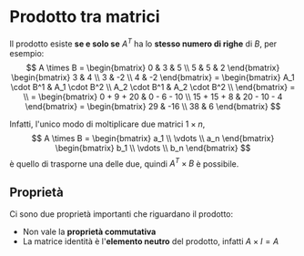 # Prodotto tra matrici
Il prodotto esiste **se e solo se** $A^T$ ha lo **stesso numero di righe** di $B$, per esempio:
$$
A \times B =
\begin{bmatrix}
0 & 3 & 5 \\ 5 & 5 & 2
\end{bmatrix}
\begin{bmatrix}
3 & 4 \\ 3 & -2 \\ 4 & -2
\end{bmatrix} =
\begin{bmatrix}
A_1 \cdot B^1 &
A_1 \cdot B^2 \\
A_2 \cdot B^1 &
A_2 \cdot B^2 \\
\end{bmatrix} = \\
= \begin{bmatrix}
0 + 9 + 20 & 0 - 6 - 10 \\
15 + 15 + 8 & 20 - 10 - 4
\end{bmatrix} =
\begin{bmatrix}
29 & -16 \\
38 & 6
\end{bmatrix}
$$

Infatti, l'unico modo di moltiplicare due matrici $1 \times n$,
$$
A \times B =
\begin{bmatrix}
a_1 \\ \vdots \\ a_n
\end{bmatrix}
\begin{bmatrix}
b_1 \\ \vdots \\ b_n
\end{bmatrix}
$$
è quello di trasporne una delle due, quindi $A^T \times B$ è possibile.

## Proprietà

Ci sono due proprietà importanti che riguardano il prodotto:
- Non vale la **proprietà commutativa**
- La matrice identità è l'**elemento neutro** del prodotto, infatti $A \times I = A$
